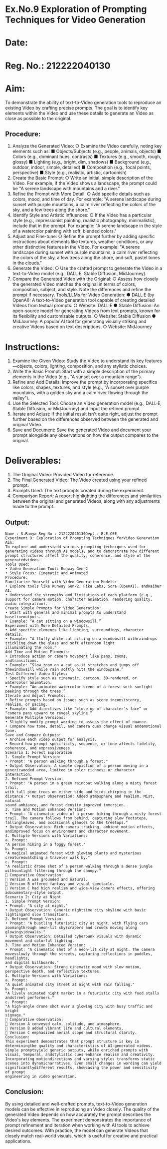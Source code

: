 # Ex.No.9 Exploration of Prompting Techniques for Video Generation

# Date:
# Reg. No.: 212222040130

# Aim:
To demonstrate the ability of text-to-Video generation tools to reproduce an existing Video by crafting precise prompts. The goal is to identify key elements within the Video and use these details to generate an Video as close as possible to the original.
## Procedure:
1.	Analyze the Generated Video:
○	Examine the Video carefully, noting key elements such as:
■	Objects/Subjects (e.g., people, animals, objects)
■	Colors (e.g., dominant hues, contrasts)
■	Textures (e.g., smooth, rough, glossy)
■	Lighting (e.g., bright, dim, shadows)
■	Background (e.g., outdoor, indoor, simple, detailed)
■	Composition (e.g., focal points, perspective)
■	Style (e.g., realistic, artistic, cartoonish)
2.	Create the Basic Prompt:
○	Write an initial, simple description of the Video. For example, if the Video shows a landscape, the prompt could be "A serene landscape with mountains and a river."
3.	Refine the Prompt with More Detail:
○	Add specific details such as colors, mood, and time of day. For example: "A serene landscape during sunset with purple mountains, a calm river reflecting the colors of the sky, and a few trees along the shore."
4.	Identify Style and Artistic Influences:
○	If the Video has a particular style (e.g., impressionist painting, realistic photography, minimalistic), include that in the prompt. For example: "A serene landscape in the style of a watercolor painting with soft, blended colors."
5.	Adjust and Fine-tune:
○	Refine the prompt further by adding specific instructions about elements like textures, weather conditions, or any other distinctive features in the Video. For example: "A serene landscape during sunset with purple mountains, a calm river reflecting the colors of the sky, a few trees along the shore, and soft, pastel tones in the clouds."
6.	Generate the Video:
○	Use the crafted prompt to generate the Video in a text-to-Video model (e.g., DALL·E, Stable Diffusion, MidJourney).
7.	Compare the Generated Video with the Original:
○	Assess how closely the generated Video matches the original in terms of colors, composition, subject, and style. Note the differences and refine the prompt if necessary.
Tools/LLMs for Video Generation:
●	DALL·E (by OpenAI): A text-to-Video generation tool capable of creating detailed Videos from textual prompts.
○	Website: DALL·E
●	Stable Diffusion: An open-source model for generating Videos from text prompts, known for its flexibility and customizable outputs.
○	Website: Stable Diffusion
●	MidJourney: A popular AI tool for generating visually striking and creative Videos based on text descriptions.
○	Website: MidJourney

# Instructions:
1.	Examine the Given Video: Study the Video to understand its key features—objects, colors, lighting, composition, and any stylistic choices.
2.	Write the Basic Prompt: Start with a simple description of the primary elements in the Video (e.g., "A sunset over a mountain range").
3.	Refine and Add Details: Improve the prompt by incorporating specifics like colors, shapes, textures, and style (e.g., "A sunset over purple mountains, with a golden sky and a calm river flowing through the valley").
4.	Use the Selected Tool: Choose an Video generation model (e.g., DALL·E, Stable Diffusion, or MidJourney) and input the refined prompt.
5.	Iterate and Adjust: If the initial result isn't quite right, adjust the prompt further based on the differences observed between the generated and original Video.
6.	Save and Document: Save the generated Video and document your prompt alongside any observations on how the output compares to the original.

# Deliverables:
1.	The Original Video: Provided Video for reference.
2.	The Final Generated Video: The Video created using your refined prompt.
3.	Prompts Used: The text prompts created during the experiment.
4.	Comparison Report: A report highlighting the differences and similarities between the original and generated Videos, along with any adjustments made to the prompt.
## Output:
```
Name : S.Ramya Reg No : 212222040130Dept : B.E.CSE
Experiment 9: Exploration of Prompting Techniques forVideo Generation
Aim:
To explore and understand various prompting techniques used for
generating videos through AI models, and to demonstrate how different
prompt structures affect the quality, coherence, and style of the generatedvideos.
Tools Used:
• Video Generation Tool: Runway Gen-2
• Style Focus: Cinematic and Animated
Procedure:
Familiarize Yourself with Video Generation Models:
• Explore tools like Runway Gen-2, Pika Labs, Sora (OpenAI), andKaiber AI.
• Understand the strengths and limitations of each platform (e.g.,
support for camera motion, character animation, rendering quality,
audio integration).
Create Simple Prompts for Video Generation:
• Start with general and minimal prompts to understand baselineoutputs.
• Example: “A cat sitting on a windowsill.”
Experiment with More Detailed Prompts:
• Add specific elements like lighting, surroundings, character
details.
• Example: “A fluffy white cat sitting on a windowsill withraindrops trickling down the glass and soft afternoon light
illuminating the room.”
Add Time and Motion Elements:
• Introduce action or camera movement like pans, zooms, andtransitions.
• Example: “Slow zoom on a cat as it stretches and jumps off thewindowsill while rain softly hits the windowpane.”
Test Different Video Styles:
• Specify style such as cinematic, cartoon, 3D-rendered, or
watercolor animation.
• Example: “An animated watercolor scene of a forest with sunlight
peeking through the trees.”
Iterate and Adjust Prompts:
• Refine prompts based on issues such as scene inconsistency,
realism, or pacing.
• Example: Add directives like “close-up of character’s face” or
“camera pans upward to reveal skyline.”
Generate Multiple Versions:
• Slightly modify prompt wording to assess the effect of nuance.
• Compare how tone, detail, and camera cues change visual andemotional tone.
Save and Compare Outputs:
• Archive each video output for analysis.
• Record how prompt specificity, sequence, or tone affects fidelity,
coherence, and expressiveness.
Scenario 1: Forest Exploration
1. Simple Prompt Version:
• Prompt: "A person walking through a forest."
• Output Observation: A simple depiction of a person moving in a genericwooded area, limited in color richness or character interaction.
2. Refined Prompt Version:
• Prompt: "A person in a green raincoat walking along a misty forest trail,
with tall pine trees on either side and birds chirping in the distance."• Output Observation: Added atmosphere and realism. Mist, natural
sound ambiance, and forest density improved immersion.
3. Time and Motion Enhanced Version:
• Prompt: "A cinematic video of a person hiking through a misty forest
trail. The camera follows from behind, capturing slow footsteps, fallingleaves, and occasional glances to the treetops."
• Output Observation: Rich camera tracking, ambient motion effects, andimproved focus on environment and character movement.
4. Multiple Versions with Variations:
a. Prompt:
"A person hiking in a foggy forest."
b. Prompt:
"A magical animated forest with glowing plants and mysterious creatureswatching a traveler walk by."
c. Prompt:
"A realistic drone shot of a person walking through a dense jungle withsunlight filtering through the canopy."
 Comparative Observation:
 Version A was grounded and natural.
 Version B offered fantasy and visual spectacle.
 Version C had high realism and wide-view camera effects, offering adocumentary-style output.
Scenario 2: City at Night
1. Simple Prompt Version:
• Prompt: "A city at night."
• Output Observation: Generic nighttime city skyline with basic lightingand slow transitions.
2. Refined Prompt Version:
• Prompt: "A bustling futuristic city at night, with flying cars zoomingthrough neon-lit skyscrapers and crowds moving along glowingsidewalks."
• Output Observation: Detailed cyberpunk visuals with dynamic
movement and colorful lighting.
3. Time and Motion Enhanced Version:
• Prompt: "A cinematic shot of a neon-lit city at night. The camera movesslowly through the streets, capturing reflections in puddles, headlights,
and digital billboards."
• Output Observation: Strong cinematic mood with slow motion,
perspective depth, and reflective textures.
4. Multiple Versions with Variations:
a. Prompt:
"A quiet animated city street at night with rain falling."
b. Prompt:
"A lively animated night market in a futuristic city with food stalls andstreet performers."
c. Prompt:
"A high-angle drone shot over a glowing city with busy traffic and bright
signage."
 Comparative Observation:
 Version A conveyed calm, solitude, and atmosphere.
 Version B added vibrant life and cultural elements.
 Version C emphasized aerial scope and structural clarity.
Conclusion:
This experiment demonstrates that prompt structure is key in determiningthe quality and characteristics of AI-generated videos. Simple promptsyield generic outputs, while enriched prompts with visual, temporal, andstylistic cues enhance realism and creativity. Incorporating motiondirections and varying styles transforms static scenes into dynamicnarratives. Even small changes in wording can yield significantlydifferent results, showcasing the power and sensitivity of prompt
engineering in video generation.
```

## Conclusion:
By using detailed and well-crafted prompts, text-to-Video generation models can be effective in reproducing an Video closely. The quality of the generated Video depends on how accurately the prompt describes the Video's key elements. The experiment demonstrates the importance of prompt refinement and iteration when working with AI tools to achieve desired outcomes. With practice, the model can generate Videos that closely match real-world visuals, which is useful for creative and practical applications.
